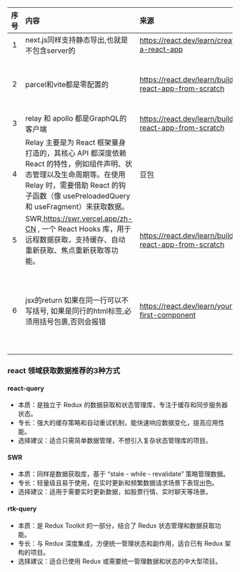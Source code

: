 | 序号 | 内容                                                                                                                                        | 来源                                                     | 备注                    | 类型      |
|:--:|:------------------------------------------------------------------------------------------------------------------------------------------|:-------------------------------------------------------|:----------------------|:--------|
| 1  | next.js同样支持静态导出,也就是不包含server的                                                                                                             | https://react.dev/learn/creating-a-react-app           |                       | tip     |
| 2  | parcel和vite都是零配置的                                                                                                                         | https://react.dev/learn/build-a-react-app-from-scratch | parcel比较适合小型项目        | tip     |
| 3  | relay 和 apollo 都是GraphQL的客户端                                                                                                              | https://react.dev/learn/build-a-react-app-from-scratch |                       | project |
| 4  | Relay 主要是为 React 框架量身打造的，其核心 API 都深度依赖 React 的特性，例如组件声明、状态管理以及生命周期等。在使用 Relay 时，需要借助 React 的钩子函数（像 usePreloadedQuery 和 useFragment）来获取数据。 | 豆包                                                     |                       | tip     |
| 5  | SWR,https://swr.vercel.app/zh-CN , 一个 React Hooks 库，用于远程数据获取，支持缓存、自动重新获取、焦点重新获取等功能。                                                       | https://react.dev/learn/build-a-react-app-from-scratch |                       | project |
| 6  | jsx的return 如果在同一行可以不写括号, 如果是同行的html标签,必须用括号包裹,否则会报错                                                                                       | https://react.dev/learn/your-first-component           | 如果不写括号,相当于只return了第一行 | tip     |




### react 领域获取数据推荐的3种方式
#### react-query
- 本质：是独立于 Redux 的数据获取和状态管理库，专注于缓存和同步服务器状态。
- 专长：强大的缓存策略和自动重试机制，能快速响应数据变化，提高应用性能。
- 选择建议：适合只需简单数据管理，不想引入复杂状态管理库的项目。
#### SWR
- 本质：同样是数据获取库，基于 “stale - while - revalidate” 策略管理数据。
- 专长：轻量级且易于使用，在实时更新和频繁数据请求场景下表现出色。
- 选择建议：适用于需要实时更新数据，如股票行情、实时聊天等场景。
#### rtk-query
- 本质：是 Redux Toolkit 的一部分，结合了 Redux 状态管理和数据获取功能。
- 专长：与 Redux 深度集成，方便统一管理状态和副作用，适合已有 Redux 架构的项目。
- 选择建议：适合已使用 Redux 或需要统一管理数据和状态的中大型项目。